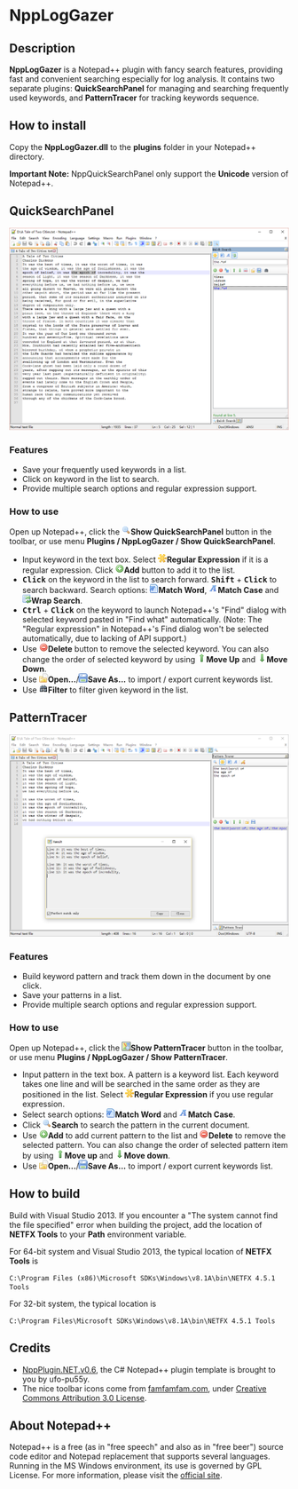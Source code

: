 # NppLogGazer

## Description

**NppLogGazer** is a Notepad++ plugin with fancy search features, providing fast and convenient searching especially for log analysis. It contains two separate plugins: **QuickSearchPanel** for managing and searching frequently used keywords, and **PatternTracer** for tracking keywords sequence.


## How to install

Copy the **NppLogGazer.dll** to the **plugins** folder in your Notepad++ directory.

**Important Note:** NppQuickSearchPanel only support the **Unicode** version of Notepad++.


## QuickSearchPanel

![screenshot][quick_search_panel_screenshot]

### Features

- Save your frequently used keywords in a list.
- Click on keyword in the list to search.
- Provide multiple search options and regular expression support.

### How to use
Open up Notepad++, click the ![pluginicon][quick_search_panel_icon]**Show QuickSearchPanel** button in the toolbar, or use menu **Plugins / NppLogGazer / Show QuickSearchPanel**.

- Input keyword in the text box. Select ![reg_exp][reg_exp_icon]**Regular Expression** if it is a regular expression. Click ![add][add_icon]**Add** button to add it to the list.
- <kbd>**Click**</kbd> on the keyword in the list to search forward. <kbd>**Shift**</kbd> + <kbd>**Click**</kbd> to search backward. Search options: ![match_word][match_word_icon]**Match Word**, ![match_case][match_case_icon]**Match Case** and ![wrap_search][wrap_search_icon]**Wrap Search**.
- <kbd>**Ctrl**</kbd> + <kbd>**Click**</kbd> on the keyword to launch Notepad++'s "Find" dialog with selected keyword pasted in "Find what" automatically. (Note: The "Regular expression" in Notepad++'s Find dialog won't be selected automatically, due to lacking of API support.)
- Use ![delete][delete_icon]**Delete** button to remove the selected keyword. You can also change the order of selected keyword by using ![move_up][move_up_icon]**Move Up** and ![move_down][move_down_icon]**Move Down**.
- Use ![open][open_icon]**Open...**/![save][save_icon]**Save As...** to import / export current keywords list.
- Use ![filter][filter_icon]**Filter** to filter given keyword in the list.


## PatternTracer

![screenshot][pattern_tracer_screenshot]

### Features

- Build keyword pattern and track them down in the document by one click.
- Save your patterns in a list.
- Provide multiple search options and regular expression support.

### How to use

Open up Notepad++, click the ![plugin_icon][pattern_tracer_icon]**Show PatternTracer** button in the toolbar, or use menu **Plugins / NppLogGazer / Show PatternTracer**.

- Input pattern in the text box. A pattern is a keyword list. Each keyword takes one line and will be searched in the same order as they are positioned in the list. Select ![reg_exp][reg_exp_icon]**Regular Expression** if you use regular expression.
- Select search options: ![match_word][match_word_icon]**Match Word** and ![match_case][match_case_icon]**Match Case**.
- Click ![search][search_icon]**Search** to search the pattern in the current document.
- Use ![add][add_icon]**Add** to add current pattern to the list and ![delete][delete_icon]**Delete** to remove the selected pattern. You can also change the order of selected pattern item by using ![move_up][move_up_icon]**Move up** and ![move_down][move_down_icon]**Move down**.
- Use ![open][open_icon]**Open...**/![save][save_icon]**Save As...** to import / export current keywords list.


## How to build

Build with Visual Studio 2013. If you encounter a "The system cannot find the file specified" error when building the project, add the location of **NETFX Tools** to your **Path** environment variable.

For 64-bit system and Visual Studio 2013, the typical location of **NETFX Tools** is
```
C:\Program Files (x86)\Microsoft SDKs\Windows\v8.1A\bin\NETFX 4.5.1 Tools
```

For 32-bit system, the typical location is
```
C:\Program Files\Microsoft SDKs\Windows\v8.1A\bin\NETFX 4.5.1 Tools
```


## Credits

- [NppPlugin.NET.v0.6], the C# Notepad++ plugin template is brought to you by ufo-pu55y.
- The nice toolbar icons come from [famfamfam.com], under [Creative Commons Attribution 3.0 License].


## About Notepad++

Notepad++ is a free (as in "free speech" and also as in "free beer") source code editor and Notepad replacement that supports several languages. Running in the MS Windows environment, its use is governed by GPL License.
For more information, please visit the [official site].


[pattern_tracer_screenshot]: Images/pattern_tracer_screenshot.png
[quick_search_panel_screenshot]: Images/quick_search_panel_screenshot.png
[pattern_tracer_icon]: Images/Icons/pattern_tracer.png
[reg_exp_icon]: Images/Icons/reg_exp.png
[match_word_icon]: Images/Icons/match_word.png
[match_case_icon]: Images/Icons/match_case.png
[wrap_search_icon]: Images/Icons/wrap_search.png
[search_icon]: Images/Icons/search.png
[add_icon]: Images/Icons/add.png
[delete_icon]: Images/Icons/delete.png
[move_up_icon]: Images/Icons/move_up.png
[move_down_icon]: Images/Icons/move_down.png
[open_icon]: Images/Icons/open.png
[save_icon]: Images/Icons/save.png
[quick_search_panel_icon]: Images/Icons/quick_search_panel.png
[filter_icon]: Images/Icons/filter.png

[NppPlugin.NET.v0.6]: http://sourceforge.net/projects/sourcecookifier/files/other%20plugins/
[famfamfam.com]: http://www.famfamfam.com/
[Creative Commons Attribution 3.0 License]: http://creativecommons.org/licenses/by/3.0/
[official site]: https://notepad-plus-plus.org/
